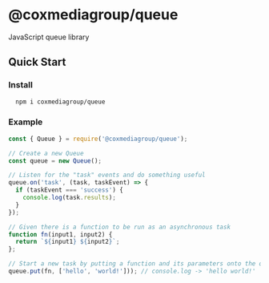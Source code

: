 # @coxmediagroup/queue

JavaScript queue library

## Quick Start

### Install

```bash
  npm i coxmediagroup/queue
```

### Example

```js
const { Queue } = require('@coxmediagroup/queue');

// Create a new Queue
const queue = new Queue();

// Listen for the "task" events and do something useful
queue.on('task', (task, taskEvent) => {
  if (taskEvent === 'success') {
    console.log(task.results);
  }
});

// Given there is a function to be run as an asynchronous task
function fn(input1, input2) {
  return `${input1} ${input2}`;
};

// Start a new task by putting a function and its parameters onto the queue
queue.put(fn, ['hello', 'world!'])); // console.log -> 'hello world!'
```
